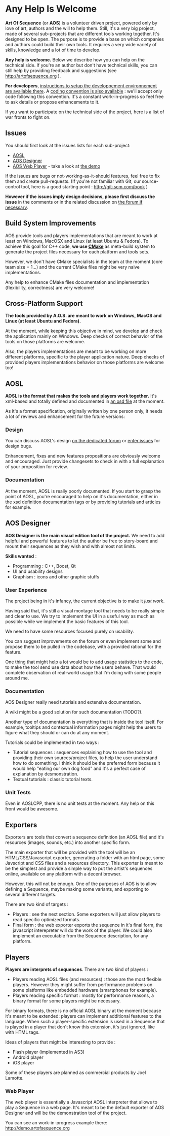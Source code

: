 # Any Help Is Welcome

**Art Of Sequence** (or **AOS**) is a volunteer driven project, powered only by love of art, authors and the will to help them.
Still, it's a very big project, made of several sub-projects that are different tools working together. It's designed to be open. The purpose is to provide a base on which companies and authors could build their own tools. It requires a very wide variety of skills, knowledge and a lot of time to develop.

**Any help is welcome.** Below we describe how you can help on the technical side. If you're an author but don't have technical skills, you can still help by providing feedback and suggestions (see http://artofsequence.org ).

**For developers**, [instructions to setup the developpement environnement are available there](development-setup). A [coding convention is also available](Coding-Standard) : we'll accept only code following this convention. It's a constant work-in-progress so feel free to ask details or propose enhancements to it.

If you want to participate on the technical side of the project, here is a list of war fronts to fight on.

## Issues

You should first look at the issues lists for each sub-project:
 - [AOSL](https://github.com/artofsequence/aosl/issues)
 - [AOS Designer](https://github.com/artofsequence/aos-designer/issues)
 - [AOS Web Player](https://github.com/artofsequence/aos-webplayer/issues) - take a look at [the demo](http://demo.artofsequence.org)
 

If the issues are bugs or not-working-as-it-should features, feel free to fix them and create pull-requests. (If you're not familiar with Git, our source-control tool, here is a good starting point : http://git-scm.com/book )

**However if the issues imply design decisions, please first discuss the issue** in the comments or in the related discussion on [the forum if necessary](http://forum.artofsequence.org).


## Build System Improvements

AOS provide tools and players implementations that are meant to work at least on Windows, MacOSX and Linux (at least Ubuntu & Fedora).
To achieve this goal for C++ code, **we use [CMake](http://www.cmake.org/)** as meta-build system to generate the project files necessary for each platform and tools sets.

However, we don't have CMake specialists in the team at the moment (core team size = 1...) and the current CMake files might be very naive implementations.

Any help to enhance CMake files documentation and implementation (flexibility, correctness) are very welcome!

## Cross-Platform Support

**The tools provided by A.O.S. are meant to work on Windows, MacOS and Linux (at least Ubuntu and Fedora).**

At the moment, while keeping this objective in mind, we develop and check the application mainly on Windows. 
Deep checks of correct behavior of the tools on those platforms are welcome.

Also, the players implementations are meant to be working on more different platforms, specific to the player application nature. Deep checks of provided players implementations behavior on those platforms are welcome too!

## AOSL

**AOSL is the format that makes the tools and players work together.** It's xml-based and totally defined and documented in [an xsd file](http://artofsequence.org/aosl/) at the moment.

As it's a format specification, originally written by one person only, it needs a lot of reviews and enhancement for the future versions:

### Design

You can discuss AOSL's design [on the dedicated forum](http://forum.artofsequence.org/category/aosl) or [enter issues](https://github.com/artofsequence/aosl) for design bugs.

Enhancement, fixes and new features propositions are obviously welcome and encouraged. Just provide changesets to check in with a full explanation of your proposition for review.

### Documentation

At the moment, AOSL is really poorly documented. If you start to grasp the point of AOSL, you're encouraged to help on it's documentation, either in the xsd definition documentation tags or by providing tutorials and articles for example.


## AOS Designer

**AOS Designer is the main visual edition tool of the project.** We need to add helpful and powerful features to let the author be free to story-board and mount their sequences as they wish and with almost not limits.

**Skills wanted** :
 * Programming : C++, Boost, Qt
 * UI and usability designs
 * Graphism : icons and other graphic stuffs

### User Experience

The project being in it's infancy, the current objective is to make it *just work*.

Having said that, it's still a visual montage tool that needs to be really simple and clear to use. We try to implement the UI in a useful way as much as possible while we implement the basic features of this tool. 

We need to have some resources focused purely on usability. 

You can suggest improvements on the forum or even implement some and propose them to be pulled in the codebase, with a provided rational for the feature.

One thing that might help a lot would be to add usage statistics to the code, to make the tool send use data about how the users behave. That would complete observation of real-world usage that I'm doing with some people around me.


### Documentation

AOS Designer really need tutorials and extensive documentation.

A wiki might be a good solution for such documentation (TODO?).

Another type of documentation is everything that is inside the tool itself. For example, tooltips and contextual information pages might help the users to figure what they should or can do at any moment.

Tutorials could be implemented in two ways : 

 * Tutorial sequences : sequences explaining how to use the tool and providing their own sources/project files, to help the user understand how to do something. I think it should be the preferred form because it would help "eating our own dog food" and it's a perfect case of explanation by desmonstration.
 * Textual tutorials : classic tutorial texts.

### Unit Tests

Even in AOSLCPP, there is no unit tests at the moment.
Any help on this front would be awesome.


## Exporters

Exporters are tools that convert a sequence definition (an AOSL file) and it's resources (images, sounds, etc.) into another specific form.

The main exporter that will be provided with the tool will be an HTML/CSS/Javascript exporter, generating a folder with an html page, some Javscript and CSS files and a resources directory. This exporter is meant to be the simplest and provide a simple way to put the artist's sequences online, available on any platform with a decent browser.

However, this will not be enough. One of the purposes of AOS is to allow defining a Sequence, maybe making some variants, and exporting to several different targets.

There are two kind of targets : 

 * Players : see the next section. Some exporters will just allow players to read specific optimized formats.
 * Final form : the web exporter exports the sequence in it's final form, the javascript interepreter will do the work of the player. We could also implement an executable from the Sequence description, for any platform.


## Players

**Players are interprets of sequences**. There are two kind of players :

 * Players reading AOSL files (and resources) : those are the most flexible players. However they might suffer from performance problems on some platforms like embedded hardware (smartphones for example).
 * Players reading specific format : mostly for performance reasons, a binary format for some players might be necessary.

For binary formats, there is no official AOSL binary at the moment because it's meant to be extended: players can implement additional features to the language. When such a player-specific extension is used in a Sequence that is played in a player that don't know this extension, it's just ignored, like with HTML tags. 

Ideas of players that might be interesting to provide :

 - Flash player (implemented in AS3)
 - Android player
 - iOS player

Some of these players are planned as commercial products by Joel Lamotte.

### Web Player

The web player is essentially a Javascript AOSL interpreter that allows to play a Sequence in a web page. It's meant to be the default exporter of AOS Designer and will be the demonstration tool of the project.

You can see an work-in-progress example there: http://demo.artofsequence.org
